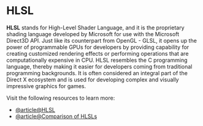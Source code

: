 # HLSL

**HLSL** stands for High-Level Shader Language, and it is the proprietary shading language developed by Microsoft for use with the Microsoft Direct3D API. Just like its counterpart from OpenGL - GLSL, it opens up the power of programmable GPUs for developers by providing capability for creating customized rendering effects or performing operations that are computationally expensive in CPU. HLSL resembles the C programming language, thereby making it easier for developers coming from traditional programming backgrounds. It is often considered an integral part of the Direct X ecosystem and is used for developing complex and visually impressive graphics for games.

Visit the following resources to learn more:

- [@article@HLSL](https://en.wikipedia.org/wiki/High-Level_Shader_Language)
- [@article@Comparison of HLSLs](https://docs.vulkan.org/guide/latest/high_level_shader_language_comparison.html)
